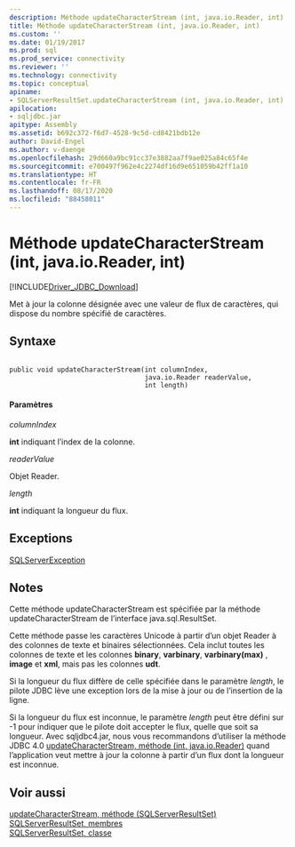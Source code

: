 ```yaml
---
description: Méthode updateCharacterStream (int, java.io.Reader, int)
title: Méthode updateCharacterStream (int, java.io.Reader, int)
ms.custom: ''
ms.date: 01/19/2017
ms.prod: sql
ms.prod_service: connectivity
ms.reviewer: ''
ms.technology: connectivity
ms.topic: conceptual
apiname:
- SQLServerResultSet.updateCharacterStream (int, java.io.Reader, int)
apilocation:
- sqljdbc.jar
apitype: Assembly
ms.assetid: b692c372-f6d7-4528-9c5d-cd8421bdb12e
author: David-Engel
ms.author: v-daenge
ms.openlocfilehash: 29d660a9bc91cc37e3882aa7f9ae025a84c65f4e
ms.sourcegitcommit: e700497f962e4c2274df16d9e651059b42ff1a10
ms.translationtype: HT
ms.contentlocale: fr-FR
ms.lasthandoff: 08/17/2020
ms.locfileid: "88458011"
---
```

# <a name="updatecharacterstream-method-int-javaioreader-int"></a>Méthode updateCharacterStream (int, java.io.Reader, int)
[!INCLUDE[Driver_JDBC_Download](../../../includes/driver_jdbc_download.md)]

  Met à jour la colonne désignée avec une valeur de flux de caractères, qui dispose du nombre spécifié de caractères.  
  
## <a name="syntax"></a>Syntaxe  
  
```  
  
public void updateCharacterStream(int columnIndex,  
                                  java.io.Reader readerValue,  
                                  int length)  
```  
  
#### <a name="parameters"></a>Paramètres  
 *columnIndex*  
  
 **int** indiquant l’index de la colonne.  
  
 *readerValue*  
  
 Objet Reader.  
  
 *length*  
  
 **int** indiquant la longueur du flux.  
  
## <a name="exceptions"></a>Exceptions  
 [SQLServerException](../../../connect/jdbc/reference/sqlserverexception-class.md)  
  
## <a name="remarks"></a>Notes  
 Cette méthode updateCharacterStream est spécifiée par la méthode updateCharacterStream de l’interface java.sql.ResultSet.  
  
 Cette méthode passe les caractères Unicode à partir d’un objet Reader à des colonnes de texte et binaires sélectionnées. Cela inclut toutes les colonnes de texte et les colonnes **binary**, **varbinary**, **varbinary(max)** , **image** et **xml**, mais pas les colonnes **udt**.  
  
 Si la longueur du flux diffère de celle spécifiée dans le paramètre *length*, le pilote JDBC lève une exception lors de la mise à jour ou de l’insertion de la ligne.  
  
 Si la longueur du flux est inconnue, le paramètre *length* peut être défini sur -1 pour indiquer que le pilote doit accepter le flux, quelle que soit sa longueur. Avec sqljdbc4.jar, nous vous recommandons d’utiliser la méthode JDBC 4.0 [updateCharacterStream, méthode &#40;int, java.io.Reader&#41;](../../../connect/jdbc/reference/updatecharacterstream-method-int-java-io-reader.md) quand l’application veut mettre à jour la colonne à partir d’un flux dont la longueur est inconnue.  
  
## <a name="see-also"></a>Voir aussi  
 [updateCharacterStream, méthode &#40;SQLServerResultSet&#41;](../../../connect/jdbc/reference/updatecharacterstream-method-sqlserverresultset.md)   
 [SQLServerResultSet, membres](../../../connect/jdbc/reference/sqlserverresultset-members.md)   
 [SQLServerResultSet, classe](../../../connect/jdbc/reference/sqlserverresultset-class.md)  
  
  
